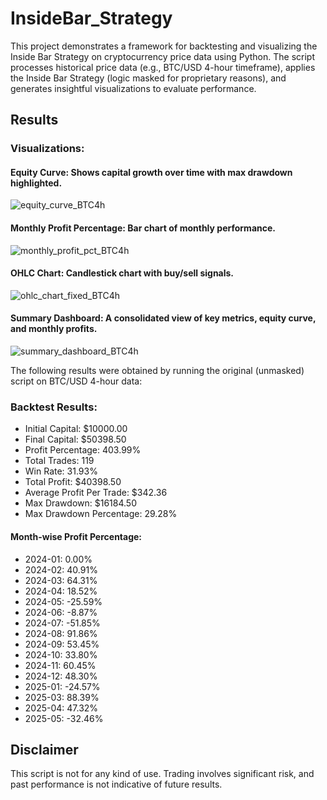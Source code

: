 # InsideBar_Strategy

This project demonstrates a framework for backtesting and visualizing the Inside Bar Strategy on cryptocurrency price data using Python. The script processes historical price data (e.g., BTC/USD 4-hour timeframe), applies the Inside Bar Strategy (logic masked for proprietary reasons), and generates insightful visualizations to evaluate performance.

## Results

### Visualizations:

#### Equity Curve: Shows capital growth over time with max drawdown highlighted.
![equity_curve_BTC4h](https://github.com/user-attachments/assets/7458a855-80bb-4dbf-98c2-dc88191f0065)



#### Monthly Profit Percentage: Bar chart of monthly performance.
![monthly_profit_pct_BTC4h](https://github.com/user-attachments/assets/cea4326a-82bb-4a9c-94a9-0020f7763ca3)



#### OHLC Chart: Candlestick chart with buy/sell signals.
![ohlc_chart_fixed_BTC4h](https://github.com/user-attachments/assets/abf71279-8e48-428d-90a9-40213752ed47)



#### Summary Dashboard: A consolidated view of key metrics, equity curve, and monthly profits.
![summary_dashboard_BTC4h](https://github.com/user-attachments/assets/d151f438-a36c-4c21-b64c-84ae0695b44d)


The following results were obtained by running the original (unmasked) script on BTC/USD 4-hour data:

### Backtest Results:

- Initial Capital: $10000.00
- Final Capital: $50398.50
- Profit Percentage: 403.99%
- Total Trades: 119
- Win Rate: 31.93%
- Total Profit: $40398.50
- Average Profit Per Trade: $342.36
- Max Drawdown: $16184.50
- Max Drawdown Percentage: 29.28%

#### Month-wise Profit Percentage:
- 2024-01: 0.00%
- 2024-02: 40.91%
- 2024-03: 64.31%
- 2024-04: 18.52%
- 2024-05: -25.59%
- 2024-06: -8.87%
- 2024-07: -51.85%
- 2024-08: 91.86%
- 2024-09: 53.45%
- 2024-10: 33.80%
- 2024-11: 60.45%
- 2024-12: 48.30%
- 2025-01: -24.57%
- 2025-03: 88.39%
- 2025-04: 47.32%
- 2025-05: -32.46%

## Disclaimer

This script is not for any kind of use. Trading involves significant risk, and past performance is not indicative of future results.
